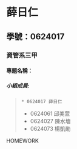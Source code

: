 # 薛日仁

## 學號：0624017

### 資管系三甲

#### 專題名稱：

##### 小組成員:

> `* 0624017 薛日仁`
> * 0624061 邱美萱
> * 0624027 陳水墻
> * 0624073 楊凱勛

HOMEWORK
